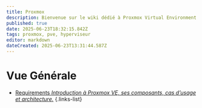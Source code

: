 ```yaml
---
title: Proxmox
description: Bienvenue sur le wiki dédié à Proxmox Virtual Environment.   Ce guide s'adresse à ceux qui veulent comprendre, déployer et administrer leur infrastructure Proxmox, du simple serveur standalone au cluster haute dispo.
published: true
date: 2025-06-23T18:32:15.842Z
tags: proxmox, pve, hyperviseur
editor: markdown
dateCreated: 2025-06-23T13:31:44.587Z
---
```


# Vue Générale


- [Requirements *Introduction à Proxmox VE, ses composants, cas d’usage et architecture.*](/Proxmox/Introduction)
{.links-list}